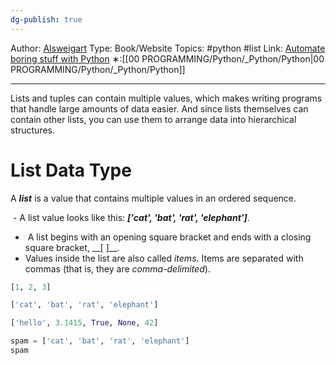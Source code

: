 ```yaml
---
dg-publish: true
---
```

Author: [Alsweigart](https://alsweigart.com/)
Type: Book/Website
Topics: #python #list
Link: [Automate boring stuff with Python](https://automatetheboringstuff.com/)
∗:[[00 PROGRAMMING/Python/_Python/Python\|00 PROGRAMMING/Python/_Python/Python]] 

---
Lists and tuples can contain multiple values, which makes writing programs that handle large amounts of data easier. And since lists themselves can contain other lists, you can use them to arrange data into hierarchical structures.

# List Data Type
A ___list___ is a value that contains multiple values in an ordered sequence.

 - A list value looks like this: ___['cat', 'bat', 'rat', 'elephant']___.
-  A list begins with an opening square bracket and ends with a closing square bracket, \__[ ]__.   
- Values inside the list are also called _items_. Items are separated with commas (that is, they are _comma-delimited_).

```python
[1, 2, 3]

['cat', 'bat', 'rat', 'elephant']

['hello', 3.1415, True, None, 42]

spam = ['cat', 'bat', 'rat', 'elephant']
spam
```